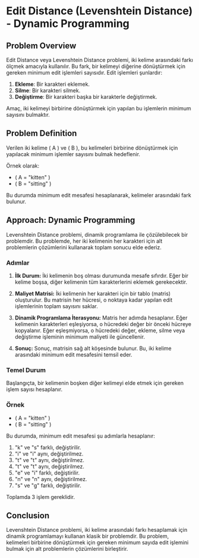 # Edit Distance (Levenshtein Distance) - Dynamic Programming

## Problem Overview

Edit Distance veya Levenshtein Distance problemi, iki kelime arasındaki farkı ölçmek amacıyla kullanılır. Bu fark, bir kelimeyi diğerine dönüştürmek için gereken minimum edit işlemleri sayısıdır. Edit işlemleri şunlardır:

1. **Ekleme**: Bir karakteri eklemek.
2. **Silme**: Bir karakteri silmek.
3. **Değiştirme**: Bir karakteri başka bir karakterle değiştirmek.

Amaç, iki kelimeyi birbirine dönüştürmek için yapılan bu işlemlerin minimum sayısını bulmaktır.

## Problem Definition

Verilen iki kelime \( A \) ve \( B \), bu kelimeleri birbirine dönüştürmek için yapılacak minimum işlemler sayısını bulmak hedeflenir.

Örnek olarak:

- \( A = "kitten" \)
- \( B = "sitting" \)

Bu durumda minimum edit mesafesi hesaplanarak, kelimeler arasındaki fark bulunur.

## Approach: Dynamic Programming

Levenshtein Distance problemi, dinamik programlama ile çözülebilecek bir problemdir. Bu problemde, her iki kelimenin her karakteri için alt problemlerin çözümlerini kullanarak toplam sonucu elde ederiz.

### Adımlar

1. **İlk Durum:**
   İki kelimenin boş olması durumunda mesafe sıfırdır. Eğer bir kelime boşsa, diğer kelimenin tüm karakterlerini eklemek gerekecektir.

2. **Maliyet Matrisi:**
   İki kelimenin her karakteri için bir tablo (matris) oluşturulur. Bu matrisin her hücresi, o noktaya kadar yapılan edit işlemlerinin toplam sayısını saklar.

3. **Dinamik Programlama İterasyonu:**
   Matris her adımda hesaplanır. Eğer kelimenin karakterleri eşleşiyorsa, o hücredeki değer bir önceki hücreye kopyalanır. Eğer eşleşmiyorsa, o hücredeki değer, ekleme, silme veya değiştirme işleminin minimum maliyeti ile güncellenir.

4. **Sonuç:**
   Sonuç, matrisin sağ alt köşesinde bulunur. Bu, iki kelime arasındaki minimum edit mesafesini temsil eder.

### Temel Durum

Başlangıçta, bir kelimenin boşken diğer kelimeyi elde etmek için gereken işlem sayısı hesaplanır.

### Örnek

- \( A = "kitten" \)
- \( B = "sitting" \)

Bu durumda, minimum edit mesafesi şu adımlarla hesaplanır:

1. "k" ve "s" farklı, değiştirilir.
2. "i" ve "i" aynı, değiştirilmez.
3. "t" ve "t" aynı, değiştirilmez.
4. "t" ve "t" aynı, değiştirilmez.
5. "e" ve "i" farklı, değiştirilir.
6. "n" ve "n" aynı, değiştirilmez.
7. "s" ve "g" farklı, değiştirilir.

Toplamda 3 işlem gereklidir.

## Conclusion

Levenshtein Distance problemi, iki kelime arasındaki farkı hesaplamak için dinamik programlamayı kullanan klasik bir problemdir. Bu problem, kelimeleri birbirine dönüştürmek için gereken minimum sayıda edit işlemini bulmak için alt problemlerin çözümlerini birleştirir.
